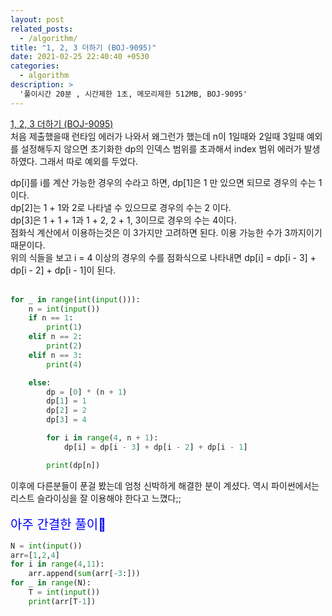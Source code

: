 ```yaml
---
layout: post
related_posts:
  - /algorithm/
title: "1, 2, 3 더하기 (BOJ-9095)"
date: 2021-02-25 22:40:40 +0530
categories:
  - algorithm
description: >
  '풀이시간 20분 , 시간제한 1초, 메모리제한 512MB, BOJ-9095'
---
```


[1, 2, 3 더하기 (BOJ-9095)][boj-9095]<br>
처음 제출했을때 런타임 에러가 나와서 왜그런가 했는데 n이 1일때와 2일때 3일때 예외를 설정해두지 않으면 초기화한 dp의 인덱스 범위를 초과해서 index 범위 에러가 발생하였다. 그래서 따로 예외를 두었다.<br>

dp[i]를 i를 계산 가능한 경우의 수라고 하면, dp[1]은 1 만 있으면 되므로 경우의 수는 1이다.<br>
dp[2]는 1 + 1와 2로 나타낼 수 있으므로 경우의 수는 2 이다.<br>
dp[3]은 1 + 1 + 1과 1 + 2, 2 + 1, 3이므로 경우의 수는 4이다.<br>
점화식 계산에서 이용하는것은 이 3가지만 고려하면 된다. 이용 가능한 수가 3까지이기 때문이다.<br>
위의 식들을 보고 i = 4 이상의 경우의 수를 점화식으로 나타내면 dp[i] = dp[i - 3] + dp[i - 2] + dp[i - 1]이 된다.<br><br>

```python
for _ in range(int(input())):
    n = int(input())
    if n == 1:
        print(1)
    elif n == 2:
        print(2)
    elif n == 3:
        print(4)

    else:
        dp = [0] * (n + 1)
        dp[1] = 1
        dp[2] = 2
        dp[3] = 4

        for i in range(4, n + 1):
            dp[i] = dp[i - 3] + dp[i - 2] + dp[i - 1]

        print(dp[n])
```

이후에 다른분들이 푼걸 봤는데 엄청 신박하게 해결한 분이 계셨다. 역시 파이썬에서는 리스트 슬라이싱을 잘 이용해야 한다고 느꼈다;;<br><br>
<span style="color: blue; font-size:20px">아주 간결한 풀이🤭</span>

```python
N = int(input())
arr=[1,2,4]
for i in range(4,11):
    arr.append(sum(arr[-3:]))
for _ in range(N):
    T = int(input())
    print(arr[T-1])

```

[boj-9095]: https://www.acmicpc.net/problem/9095
